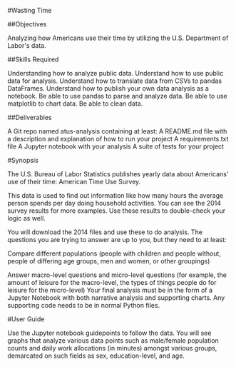 #Wasting Time

##Objectives

Analyzing how Americans use their time by utilizing the U.S. Department of Labor's data.

##Skills Required

Understanding how to analyze public data.
Understand how to use public data for analysis.
Understand how to translate data from CSVs to pandas DataFrames.
Understand how to publish your own data analysis as a notebook.
Be able to use pandas to parse and analyze data.
Be able to use matplotlib to chart data.
Be able to clean data.

##Deliverables

A Git repo named atus-analysis containing at least:
A README.md file with a description and explanation of how to run your project
A requirements.txt file
A Jupyter notebook with your analysis
A suite of tests for your project

#Synopsis

The U.S. Bureau of Labor Statistics publishes yearly data about Americans' use of their time: American Time Use Survey.

This data is used to find out information like how many hours the average person spends per day doing household activities. You can see the 2014 survey results for more examples. Use these results to double-check your logic as well.

You will download the 2014 files and use these to do analysis. The questions you are trying to answer are up to you, but they need to at least:

Compare different populations (people with children and people without, people of differing age groups, men and women, or other groupings)

Answer macro-level questions and micro-level questions (for example, the amount of leisure for the macro-level, the types of things people do for leisure for the micro-level)
Your final analysis must be in the form of a Jupyter Notebook with both narrative analysis and supporting charts. Any supporting code needs to be in normal Python files.


#User Guide

Use the Jupyter notebook guidepoints to follow the data. You will see graphs that analyze various data points such as male/female population counts and daily work allocations (in minutes) amongst various groups, demarcated on such fields as sex, education-level, and age. 
